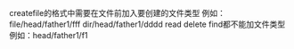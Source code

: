 createfile的格式中需要在文件前加入要创建的文件类型
例如：file/head/father1/fff     dir/head/father1/dddd
read delete find都不能加文件类型
例如：head/father1/f1

